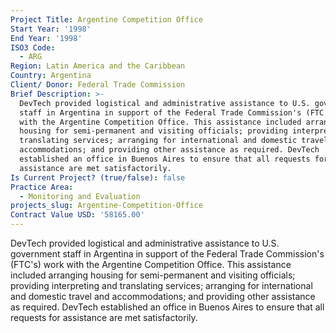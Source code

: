 ```yaml
---
Project Title: Argentine Competition Office
Start Year: '1998'
End Year: '1998'
ISO3 Code:
  - ARG
Region: Latin America and the Caribbean
Country: Argentina
Client/ Donor: Federal Trade Commission
Brief Description: >-
  DevTech provided logistical and administrative assistance to U.S. government
  staff in Argentina in support of the Federal Trade Commission's (FTC's) work
  with the Argentine Competition Office. This assistance included arranging
  housing for semi-permanent and visiting officials; providing interpreting and
  translating services; arranging for international and domestic travel and
  accommodations; and providing other assistance as required. DevTech
  established an office in Buenos Aires to ensure that all requests for
  assistance are met satisfactorily.
Is Current Project? (true/false): false
Practice Area:
  - Monitoring and Evaluation
projects_slug: Argentine-Competition-Office
Contract Value USD: '58165.00'
---
```

DevTech provided logistical and administrative assistance to U.S. government staff in Argentina in support of the Federal Trade Commission's (FTC's) work with the Argentine Competition Office. This assistance included arranging housing for semi-permanent and visiting officials; providing interpreting and translating services; arranging for international and domestic travel and accommodations; and providing other assistance as required. DevTech established an office in Buenos Aires to ensure that all requests for assistance are met satisfactorily.
